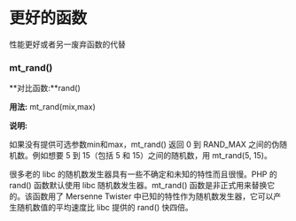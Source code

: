 # 更好的函数

性能更好或者另一废弃函数的代替

### mt\_rand\(\)

**对比函数:**rand\(\)

**用法:** mt\_rand\(mix,max\)

**说明:**

如果没有提供可选参数min和max，mt\_rand\(\) 返回 0 到 RAND\_MAX 之间的伪随机数。例如想要 5 到 15（包括 5 和 15）之间的随机数，用 mt\_rand\(5, 15\)。

很多老的 libc 的随机数发生器具有一些不确定和未知的特性而且很慢。PHP 的 rand\(\) 函数默认使用 libc 随机数发生器。mt\_rand\(\) 函数是非正式用来替换它的。该函数用了 Mersenne Twister 中已知的特性作为随机数发生器，它可以产生随机数值的平均速度比 libc 提供的 rand\(\) 快四倍。



